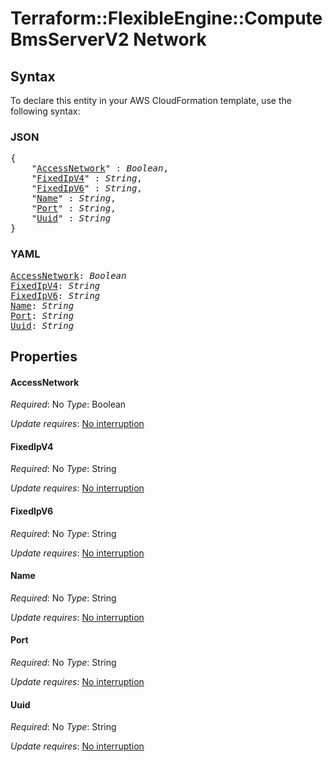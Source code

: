 # Terraform::FlexibleEngine::ComputeBmsServerV2 Network

## Syntax

To declare this entity in your AWS CloudFormation template, use the following syntax:

### JSON

<pre>
{
    "<a href="#accessnetwork" title="AccessNetwork">AccessNetwork</a>" : <i>Boolean</i>,
    "<a href="#fixedipv4" title="FixedIpV4">FixedIpV4</a>" : <i>String</i>,
    "<a href="#fixedipv6" title="FixedIpV6">FixedIpV6</a>" : <i>String</i>,
    "<a href="#name" title="Name">Name</a>" : <i>String</i>,
    "<a href="#port" title="Port">Port</a>" : <i>String</i>,
    "<a href="#uuid" title="Uuid">Uuid</a>" : <i>String</i>
}
</pre>

### YAML

<pre>
<a href="#accessnetwork" title="AccessNetwork">AccessNetwork</a>: <i>Boolean</i>
<a href="#fixedipv4" title="FixedIpV4">FixedIpV4</a>: <i>String</i>
<a href="#fixedipv6" title="FixedIpV6">FixedIpV6</a>: <i>String</i>
<a href="#name" title="Name">Name</a>: <i>String</i>
<a href="#port" title="Port">Port</a>: <i>String</i>
<a href="#uuid" title="Uuid">Uuid</a>: <i>String</i>
</pre>

## Properties

#### AccessNetwork

_Required_: No
_Type_: Boolean

_Update requires_: [No interruption](https://docs.aws.amazon.com/AWSCloudFormation/latest/UserGuide/using-cfn-updating-stacks-update-behaviors.html#update-no-interrupt)

#### FixedIpV4

_Required_: No
_Type_: String

_Update requires_: [No interruption](https://docs.aws.amazon.com/AWSCloudFormation/latest/UserGuide/using-cfn-updating-stacks-update-behaviors.html#update-no-interrupt)

#### FixedIpV6

_Required_: No
_Type_: String

_Update requires_: [No interruption](https://docs.aws.amazon.com/AWSCloudFormation/latest/UserGuide/using-cfn-updating-stacks-update-behaviors.html#update-no-interrupt)

#### Name

_Required_: No
_Type_: String

_Update requires_: [No interruption](https://docs.aws.amazon.com/AWSCloudFormation/latest/UserGuide/using-cfn-updating-stacks-update-behaviors.html#update-no-interrupt)

#### Port

_Required_: No
_Type_: String

_Update requires_: [No interruption](https://docs.aws.amazon.com/AWSCloudFormation/latest/UserGuide/using-cfn-updating-stacks-update-behaviors.html#update-no-interrupt)

#### Uuid

_Required_: No
_Type_: String

_Update requires_: [No interruption](https://docs.aws.amazon.com/AWSCloudFormation/latest/UserGuide/using-cfn-updating-stacks-update-behaviors.html#update-no-interrupt)

